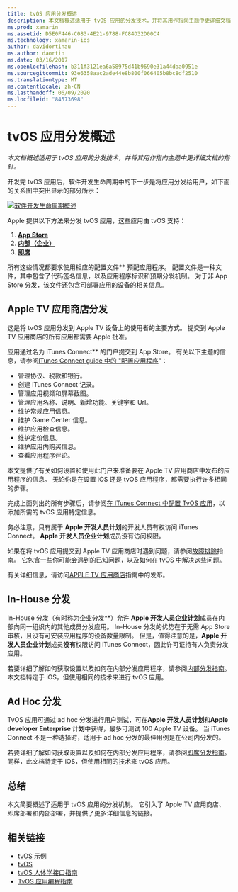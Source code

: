 ```yaml
---
title: tvOS 应用分发概述
description: 本文档概述适用于 tvOS 应用的分发技术，并将其用作指向主题中更详细文档的指针。
ms.prod: xamarin
ms.assetid: D5E0F446-C083-4E21-9788-FC84D32D00C4
ms.technology: xamarin-ios
author: davidortinau
ms.author: daortin
ms.date: 03/16/2017
ms.openlocfilehash: b311f3121ea6a58975d41b9690e31a44daa0951e
ms.sourcegitcommit: 93e6358aac2ade44e8b800f066405b8bc8df2510
ms.translationtype: MT
ms.contentlocale: zh-CN
ms.lasthandoff: 06/09/2020
ms.locfileid: "84573698"
---
```

# <a name="tvos-app-distribution-overview"></a>tvOS 应用分发概述

_本文档概述适用于 tvOS 应用的分发技术，并将其用作指向主题中更详细文档的指针。_

开发完 tvOS 应用后，软件开发生命周期中的下一步是将应用分发给用户，如下面的关系图中突出显示的部分所示：

[![软件开发生命周期概述](images/publishingdiagram.png)](images/publishingdiagram.png#lightbox)

Apple 提供以下方法来分发 tvOS 应用，这些应用由 tvOS 支持：

1. [**App Store**](#Apple-TV-App-Store-Distribution)
2. [**内部（企业）**](#In-House-Distribution) 
3. [**即席**](#Ad_Hoc_Distribution) 

所有这些情况都要求使用相应的配置文件** 预配应用程序。 配置文件是一种文件，其中包含了代码签名信息，以及应用程序标识和预期分发机制。 对于非 App Store 分发，该文件还包含可部署应用的设备的相关信息。

<a name="Apple-TV-App-Store-Distribution"></a>

## <a name="apple-tv-app-store-distribution"></a>Apple TV 应用商店分发

这是将 tvOS 应用分发到 Apple TV 设备上的使用者的主要方式。 提交到 Apple TV 应用商店的所有应用都需要 Apple 批准。

应用通过名为 iTunes Connect** 的门户提交到 App Store。 有关以下主题的信息，请参阅[ITunes Connect guide 中的 "配置应用程序](~/ios/deploy-test/app-distribution/app-store-distribution/itunesconnect.md)"：

- 管理协议、税款和银行。
- 创建 iTunes Connect 记录。
- 管理应用视频和屏幕截图。
- 管理应用名称、说明、新增功能、关键字和 Url。
- 维护常规应用信息。
- 维护 Game Center 信息。
- 维护应用检查信息。
- 维护定价信息。
- 维护应用内购买信息。
- 查看应用程序评论。

本文提供了有关如何设置和使用此门户来准备要在 Apple TV 应用商店中发布的应用程序的信息。 无论你是在设置 iOS 还是 tvOS 应用程序，都需要执行许多相同的步骤。

完成上面列出的所有步骤后，请参阅[在 ITunes Connect 中配置 TvOS 应用](~/ios/tvos/deploy-test/app-distribution/itunes-connect.md)，以添加所需的 tvOS 应用特定信息。

务必注意，只有属于 **Apple 开发人员计划**的开发人员有权访问 iTunes Connect。 **Apple 开发人员企业计划**成员没有访问权限。

如果在将 tvOS 应用提交到 Apple TV 应用商店时遇到问题，请参阅[故障排除](~/ios/tvos/troubleshooting.md)指南。 它包含一些你可能会遇到的已知问题，以及如何在 tvOS 中解决这些问题。

有关详细信息，请访问[APPLE TV 应用商店](~/ios/tvos/deploy-test/app-distribution/app-store-publishing.md)指南中的发布。

<a name="In-House-Distribution"></a>

## <a name="in-house-distribution"></a>In-House 分发

In-House 分发（有时称为企业分发**）允许 **Apple 开发人员企业计划**成员在内部向同一组织内的其他成员分发应用。 In-House 分发的优势在于无需 App Store 审核，且没有可安装应用程序的设备数量限制。 但是，值得注意的是，**Apple 开发人员企业计划**成员**没有**权限访问 iTunes Connect，因此许可证持有人负责分发应用。

若要详细了解如何获取设置以及如何在内部分发应用程序，请参阅[内部分发指南](~/ios/deploy-test/app-distribution/in-house-distribution.md)。 本文档特定于 iOS，但使用相同的技术来进行 tvOS 应用。

<a name="Ad_Hoc_Distribution"></a>

## <a name="ad-hoc-distribution"></a>Ad Hoc 分发

TvOS 应用可通过 ad hoc 分发进行用户测试，可在**Apple 开发人员计划**和**Apple developer Enterprise 计划**中获得，最多可测试 100 Apple TV 设备。 当 iTunes Connect 不是一种选择时，适用于 ad hoc 分发的最佳用例是在公司内分发的。

若要详细了解如何获取设置以及如何在内部分发应用程序，请参阅[即席分发指南](~/ios/deploy-test/app-distribution/ad-hoc-distribution.md)。 同样，此文档特定于 iOS，但使用相同的技术来 tvOS 应用。

<a name="Summary"></a>

## <a name="summary"></a>总结

本文简要概述了适用于 tvOS 应用的分发机制。 它引入了 Apple TV 应用商店、即席部署和内部部署，并提供了更多详细信息的链接。

## <a name="related-links"></a>相关链接

- [tvOS 示例](https://docs.microsoft.com/samples/browse/?products=xamarin&term=Xamarin.iOS+tvOS)
- [tvOS](https://developer.apple.com/tvos/)
- [tvOS 人体学接口指南](https://developer.apple.com/tvos/human-interface-guidelines/)
- [TvOS 应用编程指南](https://developer.apple.com/library/prerelease/tvos/documentation/General/Conceptual/AppleTV_PG/)
